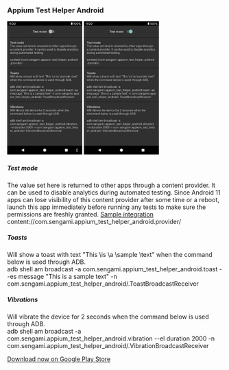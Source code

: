 ### Appium Test Helper Android  
<img src="web/screenshot_1.png" alt="screenshot 1" width="175" />&nbsp;<img src="web/screenshot_2.png" alt="screenshot 2" width="175" />   
  
##### Test mode  
The value set here is returned to other apps through a content provider. It can be used to disable analytics during automated testing. Since Android 11 apps can lose visibility of this content provider after some time or a reboot, launch this app immediately before running any tests to make sure the permissions are freshly granted. [Sample integration](https://github.com/KamilSucharski/sample_testable_app_android)    
content://com.sengami.appium_test_helper_android.provider/  
  
##### Toasts  
Will show a toast with text "This \is \a \sample \text" when the command below is used through ADB.  
adb shell am broadcast -a com.sengami.appium_test_helper_android.toast --es message \"This is a sample text\" -n com.sengami.appium_test_helper_android/.ToastBroadcastReceiver  
  
##### Vibrations  
Will vibrate the device for 2 seconds when the command below is used through ADB.  
adb shell am broadcast -a com.sengami.appium_test_helper_android.vibration --el duration 2000 -n com.sengami.appium_test_helper_android/.VibrationBroadcastReceiver  
  
[Download now on Google Play Store](https://play.google.com/store/apps/details?id=com.sengami.appium_test_helper_android)